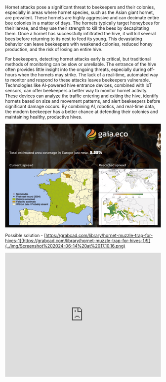 Hornet attacks pose a significant threat to beekeepers and their colonies, especially in areas where hornet species, such as the Asian giant hornet, are prevalent. These hornets are highly aggressive and can decimate entire bee colonies in a matter of days. The hornets typically target honeybees for their larvae, and they use their strength to kill the bees by decapitating them. Once a hornet has successfully infiltrated the hive, it will kill several bees before returning to its nest to feed its young. This devastating behavior can leave beekeepers with weakened colonies, reduced honey production, and the risk of losing an entire hive.

For beekeepers, detecting hornet attacks early is critical, but traditional methods of monitoring can be slow or unreliable. The entrance of the hive often provides little insight into the ongoing threats, especially during off-hours when the hornets may strike. The lack of a real-time, automated way to monitor and respond to these attacks leaves beekeepers vulnerable. Technologies like AI-powered hive entrance devices, combined with IoT sensors, can offer beekeepers a better way to monitor hornet activity. These devices can analyze the traffic entering and exiting the hive, identify hornets based on size and movement patterns, and alert beekeepers before significant damage occurs. By combining AI, robotics, and real-time data, the modern beekeeper has a better chance at defending their colonies and maintaining healthy, productive hives.

![](../img/Screenshot%202024-06-14%20at%2017.10.39.png)

Possible solution - [https://grabcad.com/library/hornet-muzzle-trap-for-hives-1](https://grabcad.com/library/hornet-muzzle-trap-for-hives-1)![](../img/Screenshot%202024-06-14%20at%2017.10.16.png)

<iframe width="100%" height="400" src="https://www.youtube.com/embed/uCTVawrGCLI" title="Липкая защита: защита медоносных пчел от гигантских шершней" frameborder="0" allow="accelerometer; autoplay; clipboard-write; encrypted-media; gyroscope; picture-in-picture; web-share" referrerpolicy="strict-origin-when-cross-origin" allowfullscreen></iframe>